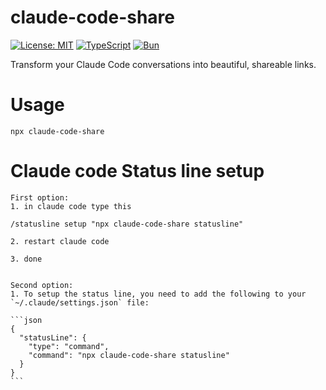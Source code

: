 # claude-code-share

[![License: MIT](https://img.shields.io/badge/License-MIT-yellow.svg)](https://opensource.org/licenses/MIT)
[![TypeScript](https://img.shields.io/badge/TypeScript-007ACC?style=flat&logo=typescript&logoColor=white)](https://www.typescriptlang.org/)
[![Bun](https://img.shields.io/badge/Bun-000?style=flat&logo=bun&logoColor=white)](https://bun.sh)

Transform your Claude Code conversations into beautiful, shareable links.

# Usage

`npx claude-code-share`

# Claude code Status line setup

    First option:
    1. in claude code type this

    /statusline setup "npx claude-code-share statusline"

    2. restart claude code

    3. done


    Second option:
    1. To setup the status line, you need to add the following to your `~/.claude/settings.json` file:

    ```json
    {
      "statusLine": {
        "type": "command",
        "command": "npx claude-code-share statusline"
      }
    }
    ```
